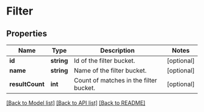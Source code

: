 # Filter

## Properties
Name | Type | Description | Notes
------------ | ------------- | ------------- | -------------
**id** | **string** | Id of the filter bucket. | [optional] 
**name** | **string** | Name of the filter bucket. | [optional] 
**resultCount** | **int** | Count of matches in the filter bucket. | [optional] 

[[Back to Model list]](../README.md#documentation-for-models) [[Back to API list]](../README.md#documentation-for-api-endpoints) [[Back to README]](../README.md)


